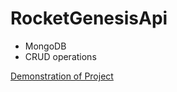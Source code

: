 # RocketGenesisApi

- MongoDB
- CRUD operations

[Demonstration of Project](https://youtu.be/w6MguPUSqIA)

